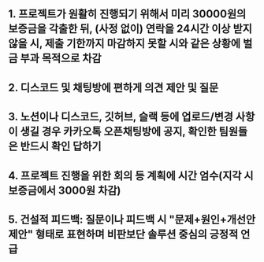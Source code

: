 ## 1. 프로젝트가 원활히 진행되기 위해서 미리 30000원의 보증금을 각출한 뒤, (사정 없이) 연락을 24시간 이상 받지 않을 시, 제출 기한까지 마감하지 못할 시와 같은 상황에 벌금 부과 목적으로 차감
## 2. 디스코드 및 채팅방에 편하게 의견 제안 및 질문
## 3. 노션이나 디스코드, 깃허브, 슬랙 등에 업로드/변경 사항이 생길 경우 카카오톡 오픈채팅방에 공지, 확인한 팀원들은 반드시 확인 답하기
## 4. 프로젝트 진행을 위한 회의 등 계획에 시간 엄수(지각 시 보증금에서 3000원 차감)
## 5. 건설적 피드백: 질문이나 피드백 시 "문제+원인+개선안 제안" 형태로 표현하며 비판보단 솔루션 중심의 긍정적 언급
